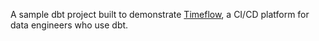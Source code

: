 A sample dbt project built to demonstrate [Timeflow](https://timeflow.systems), a CI/CD platform for data engineers who use dbt. 
